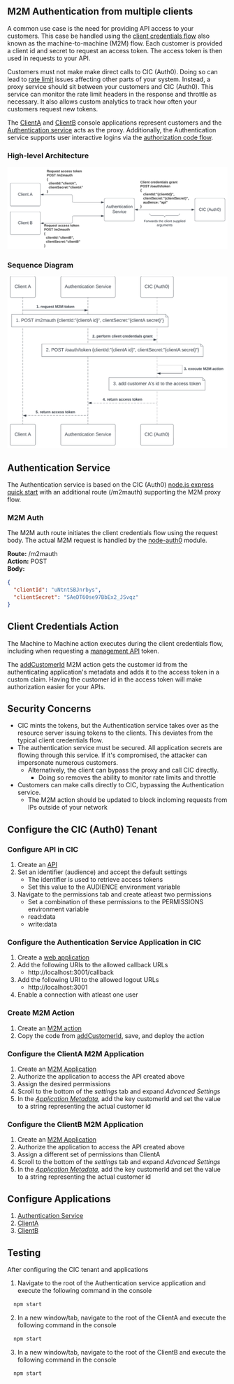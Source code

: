 ## M2M Authentication from multiple clients
A common use case is the need for providing API access to your customers. This case be handled using the [client credentials flow](https://auth0.com/docs/get-started/authentication-and-authorization-flow/client-credentials-flow) also known as the machine-to-machine (M2M) flow. Each customer is provided a client id and secret to request an access token. The access token is then used in requests to your API. 

Customers must not make make direct calls to CIC (Auth0). Doing so can lead to [rate limit](https://auth0.com/docs/troubleshoot/customer-support/operational-policies/rate-limit-policy) issues affecting other parts of your system. Instead, a proxy service should sit between your customers and CIC (Auth0). This service can monitor the rate limit headers in the response and throttle as necessary. It also allows custom analytics to track how often your customers request new tokens.  

The [ClientA](./ClientA/) and [ClientB](./ClientB/) console applications represent customers and the [Authentication service](./AuthenticationService/) acts as the proxy. Additionally, the Authentication service supports user interactive logins via the [authorization code flow](https://auth0.com/docs/get-started/authentication-and-authorization-flow/authorization-code-flow). 

### High-level Architecture  
![Architecture Diagram](./resources/arch.png)  

### Sequence Diagram  
![Sequence Diagram](./resources/flow.png)  

## Authentication Service
The Authentication service is based on the CIC (Auth0) [node.js express quick start](https://auth0.com/docs/quickstart/webapp/express/01-login) with an additional route (/m2mauth) supporting the M2M proxy flow. 

### M2M Auth
The M2M auth route initiates the client credentials flow using the request body. The actual M2M request is handled by the [node-auth0](https://github.com/auth0/node-auth0) module.  

**Route:** /m2mauth  
**Action:** POST  
**Body:**
```json
{
  "clientId": "uNtntSBJnrbys", 
  "clientSecret": "SAeDT6Ose97BbEx2_JSvqz"
}
```
## Client Credentials Action 
The Machine to Machine action executes during the client credentials flow, including when requesting a [management API](https://auth0.com/docs/api#management-api) token.  

The [addCustomerId](./CICM2MActions/addCustomerId.js) M2M action gets the customer id from the authenticating application's metadata and adds it to the access token in a custom claim. Having the customer id in the access token will make authorization easier for your APIs.

## Security Concerns  
* CIC mints the tokens, but the Authentication service takes over as the resource server issuing tokens to the clients. This deviates from the typical client credentials flow.
* The authentication service must be secured. All application secrets are flowing through this service. If it's compromised, the attacker can impersonate numerous customers.
  - Alternatively, the client can bypass the proxy and call CIC directly.
    - Doing so removes the ability to monitor rate limits and throttle
* Customers can make calls directly to CIC, bypassing the Authentication service.  
  - The M2M action should be updated to block incloming requests from IPs outside of your network  


## Configure the CIC (Auth0) Tenant
### Configure API in CIC  
1. Create an [API](https://auth0.com/docs/get-started/auth0-overview/set-up-apis)  
2. Set an identifier (audience) and accept the default settings
    - The identifier is used to retrieve access tokens
    - Set this value to the AUDIENCE environment variable  
3. Navigate to the permissions tab and create atleast two permissions
    - Set a combination of these permissions to the PERMISSIONS environment variable  
    - read:data  
    - write:data      

### Configure the Authentication Service Application in CIC
1. Create a [web application](https://auth0.com/docs/get-started/auth0-overview/create-applications/regular-web-apps)
2. Add the following URIs to the allowed callback URLs
    - http://localhost:3001/callback    
3. Add the following URI to the allowed logout URLs
    - http://localhost:3001
4. Enable a connection with atleast one user

### Create M2M Action
  1. Create an [M2M action](https://auth0.com/docs/customize/actions/write-your-first-action#create-an-action)
  2. Copy the code from [addCustomerId](./CICM2MActions/addCustomerId.js), save, and deploy the action 
 
### Configure the ClientA M2M Application
1. Create an [M2M Application](https://auth0.com/docs/get-started/auth0-overview/create-applications/machine-to-machine-apps)
2. Authorize the application to access the API created above
3. Assign the desired perrmissions
4. Scroll to the bottom of the *settings* tab and expand *Advanced Settings*
5. In the [*Application Metadata*](https://auth0.com/docs/get-started/applications/configure-application-metadata), add the key customerId and set the value to a string representing the actual customer id 

### Configure the ClientB M2M Application
1. Create an [M2M Application](https://auth0.com/docs/get-started/auth0-overview/create-applications/machine-to-machine-apps)
2. Authorize the application to access the API created above
3. Assign a different set of permissions than ClientA
4. Scroll to the bottom of the *settings* tab and expand *Advanced Settings*
5. In the [*Application Metadata*](https://auth0.com/docs/get-started/applications/configure-application-metadata), add the key customerId and set the value to a string representing the actual customer id 

## Configure Applications
1. [Authentication Service](./AuthenticationService/README.md)
2. [ClientA](./ClientA/README.md)
3. [ClientB](./ClientB/README.md)

 ## Testing  
After configuring the CIC tenant and applications

1. Navigate to the root of the Authentication service application and execute the following command in the console
```bash
  npm start
```
2. In a new window/tab, navigate to the root of the ClientA and execute the following command in the console
```bash
  npm start
```
3. In a new window/tab, navigate to the root of the ClientB and execute the following command in the console
```bash
  npm start
```

